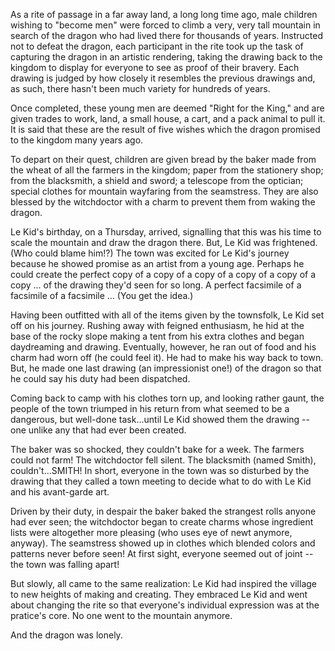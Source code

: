 As a rite of passage in a far away land, a long long time ago, male children wishing to "become men" were forced to climb a very, very tall mountain in search of the dragon who had lived there for thousands of years. Instructed not to defeat the dragon, each participant in the rite took up the task of capturing the dragon in an artistic rendering, taking the drawing back to the kingdom to display for everyone to see as proof of their bravery. Each drawing is judged by how closely it resembles the previous drawings and, as such, there hasn't been much variety for hundreds of years.

Once completed, these young men are deemed "Right for the King," and are given trades to work, land, a small house, a cart, and a pack animal to pull it. It is said that these are the result of five wishes which the dragon promised to the kingdom many years ago.

To depart on their quest, children are given bread by the baker made from the wheat of all the farmers in the kingdom; paper from the stationery shop; from the blacksmith, a shield and sword; a telescope from the optician; special clothes for mountain wayfaring from the seamstress. They are also blessed by the witchdoctor with a charm to prevent them from waking the dragon.

Le Kid's birthday, on a Thursday, arrived, signalling that this was his time to scale the mountain and draw the dragon there. But, Le Kid was frightened. (Who could blame him!?) The town was excited for Le Kid's journey because he showed promise as an artist from a young age. Perhaps he could create the perfect copy of a copy of a copy of a copy of a copy of a copy ... of the drawing they'd seen for so long. A perfect facsimile of a facsimile of a facsimile ... (You get the idea.)

Having been outfitted with all of the items given by the townsfolk, Le Kid set off on his journey. Rushing away with feigned enthusiasm, he hid at the base of the rocky slope making a tent from his extra clothes and began daydreaming and drawing. Eventually, however, he ran out of food and his charm had worn off (he could feel it). He had to make his way back to town. But, he made one last drawing (an impressionist one!) of the dragon so that he could say his duty had been dispatched.

Coming back to camp with his clothes torn up, and looking rather gaunt, the people of the town triumped in his return from what seemed to be a dangerous, but well-done task...until Le Kid showed them the drawing -- one unlike any that had ever been created.

The baker was so shocked, they couldn't bake for a week. The farmers could not farm! The witchdoctor fell silent. The blacksmith (named Smith), couldn't...SMITH! In short, everyone in the town was so disturbed by the drawing that they called a town meeting to decide what to do with Le Kid and his avant-garde art.

Driven by their duty, in despair the baker baked the strangest rolls anyone had ever seen; the witchdoctor began to create charms whose ingredient lists were altogether more pleasing (who uses eye of newt anymore, anyway). The seamstress showed up in clothes which blended colors and patterns never before seen! At first sight, everyone seemed out of joint -- the town was falling apart!

But slowly, all came to the same realization: Le Kid had inspired the village to new heights of making and creating. They embraced Le Kid and went about changing the rite so that everyone's individual expression was at the pratice's core. No one went to the mountain anymore.

And the dragon was lonely.